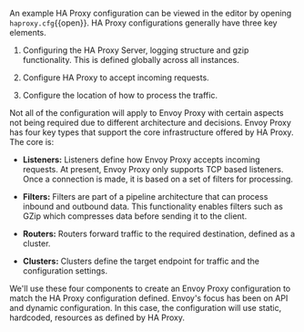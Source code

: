 An example HA Proxy configuration can be viewed in the editor by opening `haproxy.cfg`{{open}}. HA Proxy configurations generally have three key elements.

1) Configuring the HA Proxy Server, logging structure and gzip functionality. This is defined globally across all instances.

2) Configure HA Proxy to accept incoming requests.

3) Configure the location of how to process the traffic.

Not all of the configuration will apply to Envoy Proxy with certain aspects not being required due to different architecture and decisions. Envoy Proxy has four key types that support the core infrastructure offered by HA Proxy. The core is:

* **Listeners:** Listeners define how Envoy Proxy accepts incoming requests. At present, Envoy Proxy only supports TCP based listeners. Once a connection is made, it is based on a set of filters for processing.

* **Filters:** Filters are part of a pipeline architecture that can process inbound and outbound data. This functionality enables filters such as GZip which compresses data before sending it to the client.

* **Routers:** Routers forward traffic to the required destination, defined as a cluster.

* **Clusters:** Clusters define the target endpoint for traffic and the configuration settings.

We'll use these four components to create an Envoy Proxy configuration to match the HA Proxy configuration defined. Envoy's focus has been on API and dynamic configuration. In this case, the configuration will use static, hardcoded, resources as defined by HA Proxy.